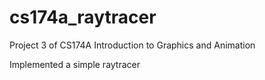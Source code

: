 # cs174a_raytracer
Project 3 of CS174A Introduction to Graphics and Animation

Implemented a simple raytracer
